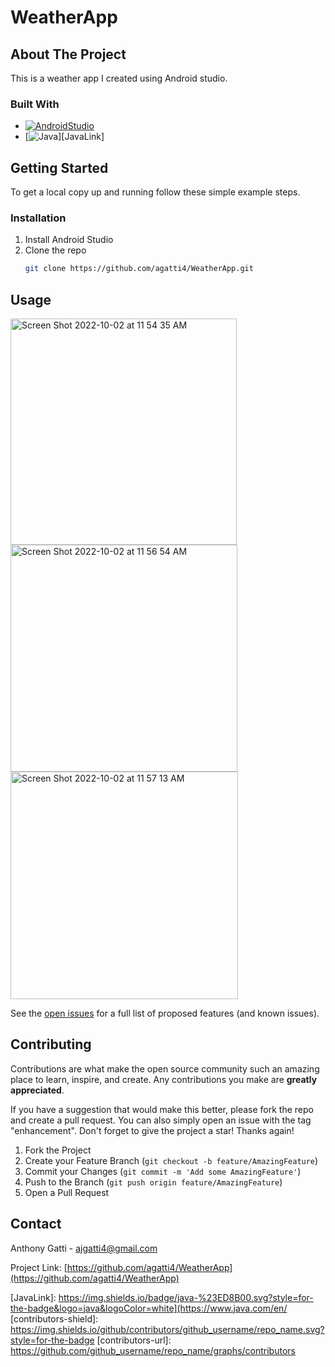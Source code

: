 # WeatherApp

<!-- ABOUT THE PROJECT -->
## About The Project
This is a weather app I created using Android studio.

### Built With

* [![AndroidStudio][AndroidStudio]][AndroidLink]
* [![Java][Java]][JavaLink]

<!-- GETTING STARTED -->
## Getting Started

To get a local copy up and running follow these simple example steps.

### Installation

1. Install Android Studio
2. Clone the repo
   ```sh
   git clone https://github.com/agatti4/WeatherApp.git
   ```
   
<!-- USAGE EXAMPLES -->
## Usage
<img width="362" alt="Screen Shot 2022-10-02 at 11 54 35 AM" src="https://user-images.githubusercontent.com/100312747/193463870-33fabda2-1149-4dc2-8dab-3a9cdb2d4ee9.png">
<img width="363" alt="Screen Shot 2022-10-02 at 11 56 54 AM" src="https://user-images.githubusercontent.com/100312747/193463876-b5f29084-fc0c-43ac-b83d-bdb6a2383655.png">
<img width="364" alt="Screen Shot 2022-10-02 at 11 57 13 AM" src="https://user-images.githubusercontent.com/100312747/193463881-114d6ddb-fd99-4a61-a5dc-174a071270f2.png">


See the [open issues](https://github.com/agatti4/WeatherApp/issues) for a full list of proposed features (and known issues).

<!-- CONTRIBUTING -->
## Contributing

Contributions are what make the open source community such an amazing place to learn, inspire, and create. Any contributions you make are **greatly appreciated**.

If you have a suggestion that would make this better, please fork the repo and create a pull request. You can also simply open an issue with the tag "enhancement".
Don't forget to give the project a star! Thanks again!

1. Fork the Project
2. Create your Feature Branch (`git checkout -b feature/AmazingFeature`)
3. Commit your Changes (`git commit -m 'Add some AmazingFeature'`)
4. Push to the Branch (`git push origin feature/AmazingFeature`)
5. Open a Pull Request

<!-- CONTACT -->
## Contact

Anthony Gatti - ajgatti4@gmail.com

Project Link: [https://github.com/agatti4/WeatherApp](https://github.com/agatti4/WeatherApp)

<!-- MARKDOWN LINKS & IMAGES -->
<!-- https://www.markdownguide.org/basic-syntax/#reference-style-links -->
[AndroidStudio]: https://img.shields.io/badge/Android%20Studio-3DDC84.svg?style=for-the-badge&logo=android-studio&logoColor=white
[AndroidLink]: https://developer.android.com/studio
[Java]: https://img.shields.io/badge/java-%23ED8B00.svg?style=for-the-badge&logo=java&logoColor=white
[JavaLink]: https://img.shields.io/badge/java-%23ED8B00.svg?style=for-the-badge&logo=java&logoColor=white](https://www.java.com/en/
[contributors-shield]: https://img.shields.io/github/contributors/github_username/repo_name.svg?style=for-the-badge
[contributors-url]: https://github.com/github_username/repo_name/graphs/contributors
